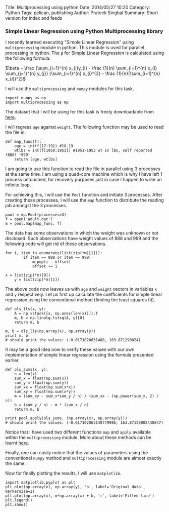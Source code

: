 Title: Multiprocessing using python
Date: 2014/05/27 10:20
Category: Python
Tags: pelican, publishing
Author: Prateek Singhal
Summary: Short version for index and feeds

### Simple Linear Regression using Python Multiprocessing library

I recently learned executing "Simple Linear Regression" using `multiprocessing` module in python. This module is used for parallel processing in python. The `β` for Simple Linear Regression is calculated using the following formula:

$\beta  = \frac {\sum_{i=1}^{n} x_{i}y_{i} -  \frac {1}{n} \sum_{i=1}^{n} x_{i} \sum_{j=1}^{n} y_{j}} {\sum_{i=1}^{n} x_{i}^{2} - \frac {1}{n}(\sum_{i=1}^{n} x_{i})^2}$

I will use the `multiprocessing` and `numpy` modules for this task.

```
import numpy as np
import multiprocessing as mp
```

The dataset that I will be using for this task is freely downloadable from [here](ftp://ftp.cdc.gov/pub/Health_Statistics/NCHS/nhanes/nhanes3/1A/adult.dat).  

I will regress `age` against `weight`. The following function may be used to read the file in:

```
def map_func(f):
    age = int(f[17:19]) #18-19
    wtlbs = int(f[1950:1953]) #1951-1953 wt in lbs, self reported !888! !999!
    return [age, wtlbs]
```

I am going to use this function to read the file in parallel using 3 processes at the same time. I am using a quad-core machine which is why I have left 1 process untouched, for recovery purposes just in case I happen to write an infinite loop.

For achieving this, I will use the `Pool` function and initiate 3 processes. After creating these processes, I will use the `map` function to distribute the reading job amongst the 3 processes. 

```
pool = mp.Pool(processes=3)
f = open('adult.dat')
m = pool.map(map_func, f)
```

The data has some observations in which the weight was unknown or not disclosed. Such observations have weight values of 888 and 999 and the following code will get rid of these observations.

```
for i, item in enumerate(list(zip(*m)[1])):
        if item == 888 or item == 999:
            m.pop(i - offset)
            offset += 1

x = list(zip(*m)[0])
    y = list(zip(*m)[1])
```

The above code now leaves us with `age` and `weight` vectors in variables `x` and `y` respectively. Let us first up calculate the coefficients for simple linear regression using the conventional method (finding the least squares fit). 

```
def ols_lls(x, y):
    A = np.vstack([x, np.ones(len(x))]).T
    m, b = np.linalg.lstsq(A, y)[0]
    return m, b

m, b = ols_lls(np.array(x), np.array(y))
print m, b
# should print the values: (-0.0171020631488, 163.871290024)
```

It may be a good idea now to verify these values with our own implementation of simple linear regression using the formula presented earlier.

```
def ols_sums(x, y):
    n = len(x)
    sum_x = float(np.sum(x))
    sum_y = float(np.sum(y))
    sum_xx = float(np.sum(x*x))
    sum_xy = float(np.sum(x*y))
    m = (sum_xy - sum_x*sum_y / n) / (sum_xx - (np.power(sum_x, 2) / n))
    b = (sum_y / n) - m * (sum_x / n)
    return m, b

print pool.apply(ols_sums, (np.array(x), np.array(y)))
# should print the values: (-0.017102063148779986, 163.87129002440847)
```

Notice that I have used two different functions `map` and `apply` available within the `multiprocessing` module. More about these methods can be learnt [here](https://docs.python.org/dev/library/multiprocessing.html).

Finally, one can easily notice that the values of parameters using the conventional `numpy` method and `multiprocessing` module are almost exactly the same.

Now for finally plotting the results, I will use `matplotlib`.

```
import matplotlib.pyplot as plt
plt.plot(np.array(x), np.array(y), 'o', label='Original data', markersize=2)
plt.plot(np.array(x), m*np.array(x) + b, 'r', label='Fitted line')
plt.legend()
plt.show()
```

